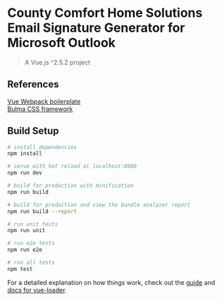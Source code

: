 # County Comfort Home Solutions Email Signature Generator for Microsoft Outlook

> A Vue.js ^2.5.2 project


## References
[Vue Webpack boilerplate](https://github.com/vuejs-templates/webpack)  
[Bulma CSS framework](https://bulma.io/)  


## Build Setup

``` bash
# install dependencies
npm install

# serve with hot reload at localhost:8080
npm run dev

# build for production with minification
npm run build

# build for production and view the bundle analyzer report
npm run build --report

# run unit tests
npm run unit

# run e2e tests
npm run e2e

# run all tests
npm test
```

For a detailed explanation on how things work, check out the [guide](http://vuejs-templates.github.io/webpack/) and [docs for vue-loader](http://vuejs.github.io/vue-loader).
